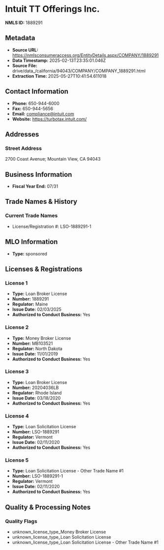 # Intuit TT Offerings Inc.

**NMLS ID:** 1889291

## Metadata
- **Source URL:** https://nmlsconsumeraccess.org/EntityDetails.aspx/COMPANY/1889291
- **Data Timestamp:** 2025-02-13T23:35:01.046Z
- **Source File:** drive/data_/california/94043/COMPANY/COMPANY_1889291.html
- **Extraction Time:** 2025-05-27T10:41:54.611018

## Contact Information
- **Phone:** 650-944-6000
- **Fax:** 650-944-5656
- **Email:** compliance@intuit.com
- **Website:** https://turbotax.intuit.com/

## Addresses
### Street Address
2700 Coast Avenue; Mountain View, CA 94043

## Business Information
- **Fiscal Year End:** 07/31

## Trade Names & History
### Current Trade Names
- License/Registration #: LSO-1889291-1

## MLO Information
- **Type:** sponsored

## Licenses & Registrations

### License 1
- **Type:** Loan Broker License
- **Number:** 1889291
- **Regulator:** Maine
- **Issue Date:** 02/03/2025
- **Authorized to Conduct Business:** Yes

### License 2
- **Type:** Money Broker License
- **Number:** MB103521
- **Regulator:** North Dakota
- **Issue Date:** 11/01/2019
- **Authorized to Conduct Business:** Yes

### License 3
- **Type:** Loan Broker License
- **Number:** 20204036LB
- **Regulator:** Rhode Island
- **Issue Date:** 03/18/2020
- **Authorized to Conduct Business:** Yes

### License 4
- **Type:** Loan Solicitation License
- **Number:** LSO-1889291
- **Regulator:** Vermont
- **Issue Date:** 02/11/2020
- **Authorized to Conduct Business:** Yes

### License 5
- **Type:** Loan Solicitation License - Other Trade Name #1
- **Number:** LSO-1889291-1
- **Regulator:** Vermont
- **Issue Date:** 02/11/2020
- **Authorized to Conduct Business:** Yes

## Quality & Processing Notes
### Quality Flags
- unknown_license_type_Money Broker License
- unknown_license_type_Loan Solicitation License
- unknown_license_type_Loan Solicitation License - Other Trade Name #1

